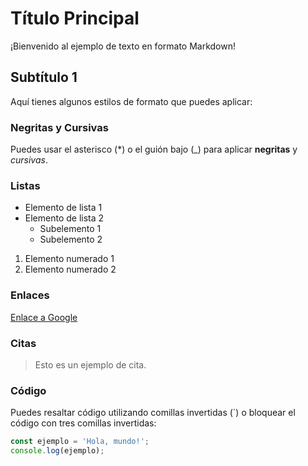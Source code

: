 # Título Principal

¡Bienvenido al ejemplo de texto en formato Markdown!

## Subtítulo 1

Aquí tienes algunos estilos de formato que puedes aplicar:

### Negritas y Cursivas

Puedes usar el asterisco (*) o el guión bajo (_) para aplicar **negritas** y _cursivas_.

### Listas

- Elemento de lista 1
- Elemento de lista 2
  - Subelemento 1
  - Subelemento 2

1. Elemento numerado 1
2. Elemento numerado 2

### Enlaces

[Enlace a Google](https://www.google.com)

### Citas

> Esto es un ejemplo de cita.

### Código

Puedes resaltar código utilizando comillas invertidas (`) o bloquear el código con tres comillas invertidas:

```javascript
const ejemplo = 'Hola, mundo!';
console.log(ejemplo);
